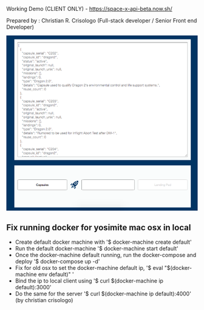 Working Demo (CLIENT ONLY) - https://space-x-api-beta.now.sh/

Prepared by : Christian R. Crisologo (Full-stack developer / Senior Front end Developer)

![Working Demo Screenshot](demo-screenshot.png)

## Fix running docker for yosimite mac osx in local

- Create default docker machine with '\$ docker-machine create default'
- Run the default docker-machine '\$ docker-machine start default'
- Once the docker-machine default running, run the docker-compose and deploy '\$ docker-compose up -d'
- Fix for old osx to set the docker-machine default ip, '$ eval "$(docker-machine env default)" '
- Bind the ip to local client using '$ curl $(docker-machine ip default):3000'
- Do the same for the server '$ curl $(docker-machine ip default):4000'
  (by christian crisologo)
